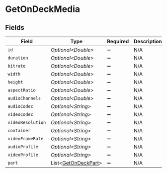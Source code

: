 # GetOnDeckMedia


## Fields

| Field                                                            | Type                                                             | Required                                                         | Description                                                      | Example                                                          |
| ---------------------------------------------------------------- | ---------------------------------------------------------------- | ---------------------------------------------------------------- | ---------------------------------------------------------------- | ---------------------------------------------------------------- |
| `id`                                                             | *Optional\<Double>*                                              | :heavy_minus_sign:                                               | N/A                                                              | 80994                                                            |
| `duration`                                                       | *Optional\<Double>*                                              | :heavy_minus_sign:                                               | N/A                                                              | 420080                                                           |
| `bitrate`                                                        | *Optional\<Double>*                                              | :heavy_minus_sign:                                               | N/A                                                              | 1046                                                             |
| `width`                                                          | *Optional\<Double>*                                              | :heavy_minus_sign:                                               | N/A                                                              | 1920                                                             |
| `height`                                                         | *Optional\<Double>*                                              | :heavy_minus_sign:                                               | N/A                                                              | 1080                                                             |
| `aspectRatio`                                                    | *Optional\<Double>*                                              | :heavy_minus_sign:                                               | N/A                                                              | 1.78                                                             |
| `audioChannels`                                                  | *Optional\<Double>*                                              | :heavy_minus_sign:                                               | N/A                                                              | 2                                                                |
| `audioCodec`                                                     | *Optional\<String>*                                              | :heavy_minus_sign:                                               | N/A                                                              | aac                                                              |
| `videoCodec`                                                     | *Optional\<String>*                                              | :heavy_minus_sign:                                               | N/A                                                              | hevc                                                             |
| `videoResolution`                                                | *Optional\<String>*                                              | :heavy_minus_sign:                                               | N/A                                                              | 1080                                                             |
| `container`                                                      | *Optional\<String>*                                              | :heavy_minus_sign:                                               | N/A                                                              | mkv                                                              |
| `videoFrameRate`                                                 | *Optional\<String>*                                              | :heavy_minus_sign:                                               | N/A                                                              | PAL                                                              |
| `audioProfile`                                                   | *Optional\<String>*                                              | :heavy_minus_sign:                                               | N/A                                                              | lc                                                               |
| `videoProfile`                                                   | *Optional\<String>*                                              | :heavy_minus_sign:                                               | N/A                                                              | main                                                             |
| `part`                                                           | List\<[GetOnDeckPart](../../models/operations/GetOnDeckPart.md)> | :heavy_minus_sign:                                               | N/A                                                              |                                                                  |